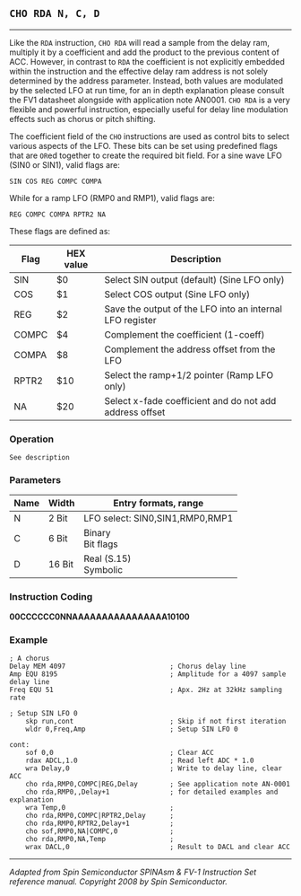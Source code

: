 ## `CHO RDA N, C, D`

------------------

Like the `RDA` instruction, `CHO RDA` will read a sample from the delay ram, multiply it by a coefficient and add the product to the previous content of ACC. However, in contrast to `RDA` the coefficient is not explicitly embedded within the instruction and the effective delay ram address is not solely determined by the address parameter. Instead, both values are modulated by the selected LFO at run time, for an in depth explanation please consult the FV­1 datasheet alongside with application note AN­0001. `CHO RDA` is a very flexible and powerful instruction, especially useful for delay line modulation effects such as chorus or pitch shifting.

The coefficient field of the `CHO` instructions are used as control bits to select various aspects of the LFO. These bits can be set using predefined flags that are `OR`ed together to create the required bit field. For a sine wave LFO (SIN0 or SIN1), valid flags are:

`SIN COS REG COMPC COMPA`

While for a ramp LFO (RMP0 and RMP1), valid flags are:

`REG COMPC COMPA RPTR2 NA`

These flags are defined as:

| Flag | HEX value | Description |
| --- | --- | --- |
| SIN | $0 | Select SIN output (default) (Sine LFO only) |
| COS | $1 | Select COS output (Sine LFO only) |
| REG | $2 | Save the output of the LFO into an internal LFO register |
| COMPC | $4 | Complement the coefficient (1-coeff) |
| COMPA | $8 | Complement the address offset from the LFO |
| RPTR2 | $10 | Select the ramp+1/2 pointer (Ramp LFO only) |
| NA | $20 | Select x-fade coefficient and do not add address offset |

### Operation
`See description`

### Parameters
| Name | Width | Entry formats, range |
|---|---|---|
| N     | 2 Bit | LFO select: SIN0,SIN1,RMP0,RMP1|
| C | 6 Bit | Binary<br>Bit flags |
| D | 16 Bit | Real (S.15)<br>Symbolic |

### Instruction Coding
**00CCCCCC0NNAAAAAAAAAAAAAAAA10100**

### Example
```assembly
; A chorus
Delay MEM 4097                          ; Chorus delay line
Amp EQU 8195                            ; Amplitude for a 4097 sample delay line
Freq EQU 51                             ; Apx. 2Hz at 32kHz sampling rate

; Setup SIN LFO 0
    skp run,cont                        ; Skip if not first iteration
    wldr 0,Freq,Amp                     ; Setup SIN LFO 0

cont:
    sof 0,0                             ; Clear ACC
    rdax ADCL,1.0                       ; Read left ADC * 1.0
    wra Delay,0                         ; Write to delay line, clear ACC
    cho rda,RMP0,COMPC|REG,Delay        ; See application note AN-0001
    cho rda,RMP0,,Delay+1               ; for detailed examples and explanation
    wra Temp,0                          ;
    cho rda,RMP0,COMPC|RPTR2,Delay      ;
    cho rda,RMP0,RPTR2,Delay+1          ;
    cho sof,RMP0,NA|COMPC,0             ;
    cho rda,RMP0,NA,Temp                ;
    wrax DACL,0                         ; Result to DACL and clear ACC
```

------------------
*Adapted from Spin Semiconductor SPINAsm & FV-1 Instruction Set reference manual. Copyright 2008 by Spin Semiconductor.*